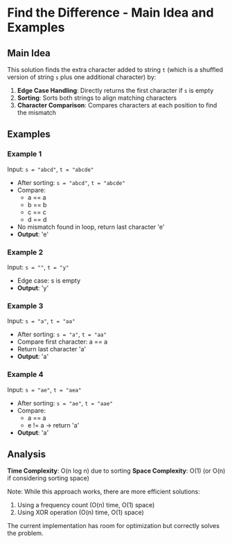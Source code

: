 # Find the Difference - Main Idea and Examples

## Main Idea

This solution finds the extra character added to string `t` (which is a shuffled version of string `s` plus one additional character) by:

1. **Edge Case Handling**: Directly returns the first character if `s` is empty
2. **Sorting**: Sorts both strings to align matching characters
3. **Character Comparison**: Compares characters at each position to find the mismatch

## Examples

### Example 1
Input: `s = "abcd"`, `t = "abcde"`
- After sorting: `s = "abcd"`, `t = "abcde"`
- Compare:
  - a == a
  - b == b
  - c == c
  - d == d
- No mismatch found in loop, return last character 'e'
- **Output**: 'e'

### Example 2
Input: `s = ""`, `t = "y"`
- Edge case: s is empty
- **Output**: 'y'

### Example 3
Input: `s = "a"`, `t = "aa"`
- After sorting: `s = "a"`, `t = "aa"`
- Compare first character: a == a
- Return last character 'a'
- **Output**: 'a'

### Example 4
Input: `s = "ae"`, `t = "aea"`
- After sorting: `s = "ae"`, `t = "aae"`
- Compare:
  - a == a
  - e != a → return 'a'
- **Output**: 'a'

## Analysis

**Time Complexity**: O(n log n) due to sorting
**Space Complexity**: O(1) (or O(n) if considering sorting space)

Note: While this approach works, there are more efficient solutions:
1. Using a frequency count (O(n) time, O(1) space)
2. Using XOR operation (O(n) time, O(1) space)

The current implementation has room for optimization but correctly solves the problem.
